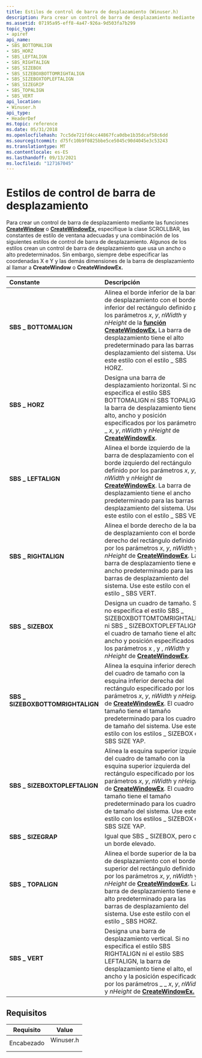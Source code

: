 ```yaml
---
title: Estilos de control de barra de desplazamiento (Winuser.h)
description: Para crear un control de barra de desplazamiento mediante las funciones CreateWindow o CreateWindowEx, especifique la clase SCROLLBAR, las constantes de estilo de ventana adecuadas y una combinación de los siguientes estilos de control de barra de desplazamiento.
ms.assetid: 07195a95-eff8-4a47-926a-9d503fa7b299
topic_type:
- apiref
api_name:
- SBS_BOTTOMALIGN
- SBS_HORZ
- SBS_LEFTALIGN
- SBS_RIGHTALIGN
- SBS_SIZEBOX
- SBS_SIZEBOXBOTTOMRIGHTALIGN
- SBS_SIZEBOXTOPLEFTALIGN
- SBS_SIZEGRIP
- SBS_TOPALIGN
- SBS_VERT
api_location:
- Winuser.h
api_type:
- HeaderDef
ms.topic: reference
ms.date: 05/31/2018
ms.openlocfilehash: 7cc5de721fd4cc44867fca0dbe1b35dcaf58c6dd
ms.sourcegitcommit: d75fc10b9f0825bbe5ce5045c90d4045e3c53243
ms.translationtype: MT
ms.contentlocale: es-ES
ms.lasthandoff: 09/13/2021
ms.locfileid: "127167045"
---
```

# <a name="scroll-bar-control-styles"></a>Estilos de control de barra de desplazamiento

Para crear un control de barra de desplazamiento mediante las funciones [**CreateWindow**](/windows/desktop/api/winuser/nf-winuser-createwindowa) o [**CreateWindowEx,**](/windows/desktop/api/winuser/nf-winuser-createwindowexa) especifique la clase SCROLLBAR, las constantes de estilo de ventana adecuadas y una combinación de los siguientes estilos de control de barra de desplazamiento. Algunos de los estilos crean un control de barra de desplazamiento que usa un ancho o alto predeterminados. Sin embargo, siempre debe especificar las coordenadas X e Y y las demás dimensiones de la barra de desplazamiento al llamar a **CreateWindow** o **CreateWindowEx.**



| Constante                                                                                                                                                                                                | Descripción                                                                                                                                                                                                                                                                                                                                |
|:--------------------------------------------------------------------------------------------------------------------------------------------------------------------------------------------------------|:-------------------------------------------------------------------------------------------------------------------------------------------------------------------------------------------------------------------------------------------------------------------------------------------------------------------------------------------|
| <span id="SBS_BOTTOMALIGN"></span><span id="sbs_bottomalign"></span><dl> <dt>**SBS \_ BOTTOMALIGN**</dt> </dl>                                     | Alinea el borde inferior de la barra de desplazamiento con el borde inferior del rectángulo definido por los parámetros *x*, *y*, *nWidth* y *nHeight* de la [**función CreateWindowEx.**](/windows/desktop/api/winuser/nf-winuser-createwindowexa) La barra de desplazamiento tiene el alto predeterminado para las barras de desplazamiento del sistema. Use este estilo con el estilo \_ SBS HORZ.<br/>                      |
| <span id="SBS_HORZ"></span><span id="sbs_horz"></span><dl> <dt>**SBS \_ HORZ**</dt> </dl>                                                          | Designa una barra de desplazamiento horizontal. Si no se especifica el estilo SBS BOTTOMALIGN ni SBS TOPALIGN, la barra de desplazamiento tiene el alto, ancho y posición especificados por los parámetros \_ \_ *x*, *y*, *nWidth* y *nHeight* de [**CreateWindowEx**](/windows/desktop/api/winuser/nf-winuser-createwindowexa).<br/>                                                      |
| <span id="SBS_LEFTALIGN"></span><span id="sbs_leftalign"></span><dl> <dt>**SBS \_ LEFTALIGN**</dt> </dl>                                           | Alinea el borde izquierdo de la barra de desplazamiento con el borde izquierdo del rectángulo definido por los parámetros *x*, *y*, *nWidth* y *nHeight* de [**CreateWindowEx**](/windows/desktop/api/winuser/nf-winuser-createwindowexa). La barra de desplazamiento tiene el ancho predeterminado para las barras de desplazamiento del sistema. Use este estilo con el estilo \_ SBS VERT.<br/>                                    |
| <span id="SBS_RIGHTALIGN"></span><span id="sbs_rightalign"></span><dl> <dt>**SBS \_ RIGHTALIGN**</dt> </dl>                                        | Alinea el borde derecho de la barra de desplazamiento con el borde derecho del rectángulo definido por los parámetros *x*, *y*, *nWidth* y *nHeight* de [**CreateWindowEx**](/windows/desktop/api/winuser/nf-winuser-createwindowexa). La barra de desplazamiento tiene el ancho predeterminado para las barras de desplazamiento del sistema. Use este estilo con el estilo \_ SBS VERT.<br/>                                  |
| <span id="SBS_SIZEBOX"></span><span id="sbs_sizebox"></span><dl> <dt>**SBS \_ SIZEBOX**</dt> </dl>                                                 | Designa un cuadro de tamaño. Si no especifica el estilo SBS \_ SIZEBOXBOTTOMTOMRIGHTALIGN ni SBS \_ SIZEBOXTOPLEFTALIGN, el cuadro de tamaño tiene el alto, ancho y posición especificados por los parámetros x , y , *nWidth* y *nHeight* de [**CreateWindowEx**](/windows/desktop/api/winuser/nf-winuser-createwindowexa). <br/>                                          |
| <span id="SBS_SIZEBOXBOTTOMRIGHTALIGN"></span><span id="sbs_sizeboxbottomrightalign"></span><dl> <dt>**SBS \_ SIZEBOXBOTTOMRIGHTALIGN**</dt> </dl> | Alinea la esquina inferior derecha del cuadro de tamaño con la esquina inferior derecha del rectángulo especificado por los parámetros *x*, *y*, *nWidth* y *nHeight* de [**CreateWindowEx**](/windows/desktop/api/winuser/nf-winuser-createwindowexa). El cuadro tamaño tiene el tamaño predeterminado para los cuadros de tamaño del sistema. Use este estilo con los estilos \_ SIZEBOX o \_ SBS SIZE YAP.<br/> |
| <span id="SBS_SIZEBOXTOPLEFTALIGN"></span><span id="sbs_sizeboxtopleftalign"></span><dl> <dt>**SBS \_ SIZEBOXTOPLEFTALIGN**</dt> </dl>             | Alinea la esquina superior izquierda del cuadro de tamaño con la esquina superior izquierda del rectángulo especificado por los parámetros *x*, *y*, *nWidth* y *nHeight* de [**CreateWindowEx**](/windows/desktop/api/winuser/nf-winuser-createwindowexa). El cuadro tamaño tiene el tamaño predeterminado para los cuadros de tamaño del sistema. Use este estilo con los estilos \_ SIZEBOX o \_ SBS SIZE YAP.<br/>   |
| <span id="SBS_SIZEGRIP"></span><span id="sbs_sizegrip"></span><dl> <dt>**SBS \_ SIZEGRAP**</dt> </dl>                                              | Igual que SBS \_ SIZEBOX, pero con un borde elevado. <br/>                                                                                                                                                                                                                                                                                  |
| <span id="SBS_TOPALIGN"></span><span id="sbs_topalign"></span><dl> <dt>**SBS \_ TOPALIGN**</dt> </dl>                                              | Alinea el borde superior de la barra de desplazamiento con el borde superior del rectángulo definido por los parámetros *x*, *y*, *nWidth* y *nHeight* de [**CreateWindowEx**](/windows/desktop/api/winuser/nf-winuser-createwindowexa). La barra de desplazamiento tiene el alto predeterminado para las barras de desplazamiento del sistema. Use este estilo con el estilo \_ SBS HORZ.<br/>                                     |
| <span id="SBS_VERT"></span><span id="sbs_vert"></span><dl> <dt>**SBS \_ VERT**</dt> </dl>                                                          | Designa una barra de desplazamiento vertical. Si no especifica el estilo SBS RIGHTALIGN ni el estilo SBS LEFTALIGN, la barra de desplazamiento tiene el alto, el ancho y la posición especificados por los parámetros \_ \_ *x*, *y*, *nWidth* y *nHeight* de [**CreateWindowEx.**](/windows/desktop/api/winuser/nf-winuser-createwindowexa)<br/>                                                     |



## <a name="requirements"></a>Requisitos



| Requisito | Value |
|-------------------|--------------------------------------------------------------------------------------|
| Encabezado<br/> | <dl> <dt>Winuser.h</dt> </dl> |



 


